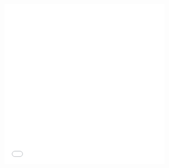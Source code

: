 
<iframe class="swagger-iframe" onload="monitorSwaggerIframeContentHeight(this)" src="../../swagger/swagger-ui/index.html#/swagger/ui-api-swagger-v3.yaml" width="100%" height="500" frameBorder="0" />
